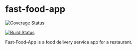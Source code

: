 # fast-food-app
[![Coverage Status](https://coveralls.io/repos/github/Proception/fast-food-app/badge.svg?branch=master)](https://coveralls.io/github/Proception/fast-food-app?branch=master)

[![Build Status](https://travis-ci.com/Proception/fast-food-app.svg?branch=master)](https://travis-ci.com/Proception/fast-food-app)

Fast-Food-App is a food delivery service app for a restaurant.
